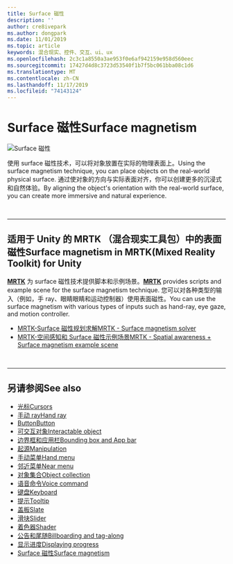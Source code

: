 ```yaml
---
title: Surface 磁性
description: ''
author: cre8ivepark
ms.author: dongpark
ms.date: 11/01/2019
ms.topic: article
keywords: 混合现实、控件、交互、ui、ux
ms.openlocfilehash: 2c3c1a8550a3ae953f0e6af942159e958d560eec
ms.sourcegitcommit: 17427d4d8c3723d53540f1b7f5bc061bba08c1d6
ms.translationtype: MT
ms.contentlocale: zh-CN
ms.lasthandoff: 11/17/2019
ms.locfileid: "74143124"
---
```

# <a name="surface-magnetism"></a><span data-ttu-id="c39ff-103">Surface 磁性</span><span class="sxs-lookup"><span data-stu-id="c39ff-103">Surface magnetism</span></span>

![Surface 磁性](images/UX/MRTK_SurfaceMagnetism.gif)

<span data-ttu-id="c39ff-105">使用 surface 磁性技术，可以将对象放置在实际的物理表面上。</span><span class="sxs-lookup"><span data-stu-id="c39ff-105">Using the surface magnetism technique, you can place objects on the real-world physical surface.</span></span> <span data-ttu-id="c39ff-106">通过使对象的方向与实际表面对齐，你可以创建更多的沉浸式和自然体验。</span><span class="sxs-lookup"><span data-stu-id="c39ff-106">By aligning the object's orientation with the real-world surface, you can create more immersive and natural experience.</span></span>

<br>

---

## <a name="surface-magnetism-in-mrtkmixed-reality-toolkit-for-unity"></a><span data-ttu-id="c39ff-107">适用于 Unity 的 MRTK （混合现实工具包）中的表面磁性</span><span class="sxs-lookup"><span data-stu-id="c39ff-107">Surface magnetism in MRTK(Mixed Reality Toolkit) for Unity</span></span>
<span data-ttu-id="c39ff-108">**[MRTK](https://github.com/Microsoft/MixedRealityToolkit-Unity)** 为 surface 磁性技术提供脚本和示例场景。</span><span class="sxs-lookup"><span data-stu-id="c39ff-108">**[MRTK](https://github.com/Microsoft/MixedRealityToolkit-Unity)** provides scripts and example scene for the surface magnetism technique.</span></span> <span data-ttu-id="c39ff-109">您可以对各种类型的输入（例如，手 ray、眼睛眼睛和运动控制器）使用表面磁性。</span><span class="sxs-lookup"><span data-stu-id="c39ff-109">You can use the surface magnetism with various types of inputs such as hand-ray, eye gaze, and motion controller.</span></span>

* [<span data-ttu-id="c39ff-110">MRTK-Surface 磁性规划求解</span><span class="sxs-lookup"><span data-stu-id="c39ff-110">MRTK - Surface magnetism solver</span></span>](https://microsoft.github.io/MixedRealityToolkit-Unity/Documentation/README_Solver.html#surfacemagnetism)
* [<span data-ttu-id="c39ff-111">MRTK-空间感知和 Surface 磁性示例场景</span><span class="sxs-lookup"><span data-stu-id="c39ff-111">MRTK - Spatial awareness + Surface magnetism example scene</span></span>](https://github.com/microsoft/MixedRealityToolkit-Unity/blob/mrtk_development/Assets/MixedRealityToolkit.Examples/Demos/Solvers/Scenes/SurfaceMagnetismSpatialAwarenessExample.unity)


<br>

---

## <a name="see-also"></a><span data-ttu-id="c39ff-112">另请参阅</span><span class="sxs-lookup"><span data-stu-id="c39ff-112">See also</span></span>

* [<span data-ttu-id="c39ff-113">光标</span><span class="sxs-lookup"><span data-stu-id="c39ff-113">Cursors</span></span>](cursors.md)
* [<span data-ttu-id="c39ff-114">手动 ray</span><span class="sxs-lookup"><span data-stu-id="c39ff-114">Hand ray</span></span>](point-and-commit.md)
* [<span data-ttu-id="c39ff-115">Button</span><span class="sxs-lookup"><span data-stu-id="c39ff-115">Button</span></span>](button.md)
* [<span data-ttu-id="c39ff-116">可交互对象</span><span class="sxs-lookup"><span data-stu-id="c39ff-116">Interactable object</span></span>](interactable-object.md)
* [<span data-ttu-id="c39ff-117">边界框和应用栏</span><span class="sxs-lookup"><span data-stu-id="c39ff-117">Bounding box and App bar</span></span>](app-bar-and-bounding-box.md)
* [<span data-ttu-id="c39ff-118">起源</span><span class="sxs-lookup"><span data-stu-id="c39ff-118">Manipulation</span></span>](direct-manipulation.md)
* [<span data-ttu-id="c39ff-119">手动菜单</span><span class="sxs-lookup"><span data-stu-id="c39ff-119">Hand menu</span></span>](hand-menu.md)
* [<span data-ttu-id="c39ff-120">邻近菜单</span><span class="sxs-lookup"><span data-stu-id="c39ff-120">Near menu</span></span>](near-menu.md)
* [<span data-ttu-id="c39ff-121">对象集合</span><span class="sxs-lookup"><span data-stu-id="c39ff-121">Object collection</span></span>](object-collection.md)
* [<span data-ttu-id="c39ff-122">语音命令</span><span class="sxs-lookup"><span data-stu-id="c39ff-122">Voice command</span></span>](voice-input.md)
* [<span data-ttu-id="c39ff-123">键盘</span><span class="sxs-lookup"><span data-stu-id="c39ff-123">Keyboard</span></span>](keyboard.md)
* [<span data-ttu-id="c39ff-124">提示</span><span class="sxs-lookup"><span data-stu-id="c39ff-124">Tooltip</span></span>](tooltip.md)
* [<span data-ttu-id="c39ff-125">盖板</span><span class="sxs-lookup"><span data-stu-id="c39ff-125">Slate</span></span>](slate.md)
* [<span data-ttu-id="c39ff-126">滑块</span><span class="sxs-lookup"><span data-stu-id="c39ff-126">Slider</span></span>](slider.md)
* [<span data-ttu-id="c39ff-127">着色器</span><span class="sxs-lookup"><span data-stu-id="c39ff-127">Shader</span></span>](shader.md)
* [<span data-ttu-id="c39ff-128">公告和尾随</span><span class="sxs-lookup"><span data-stu-id="c39ff-128">Billboarding and tag-along</span></span>](billboarding-and-tag-along.md)
* [<span data-ttu-id="c39ff-129">显示进度</span><span class="sxs-lookup"><span data-stu-id="c39ff-129">Displaying progress</span></span>](progress.md)
* [<span data-ttu-id="c39ff-130">Surface 磁性</span><span class="sxs-lookup"><span data-stu-id="c39ff-130">Surface magnetism</span></span>](surface-magnetism.md)
